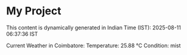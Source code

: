 # My Project

This content is dynamically generated in Indian Time (IST): 2025-08-11 06:37:36 IST


Current Weather in Coimbatore:
Temperature: 25.88 °C
Condition: mist
